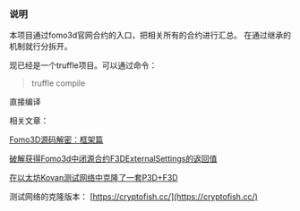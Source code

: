 ### 说明
本项目通过fomo3d官网合约的入口，把相关所有的合约进行汇总。
在通过继承的机制就行分拆开。

现已经是一个truffle项目。可以通过命令：

> truffle compile

直接编译

相关文章：

[Fomo3D源码解密：框架篇](https://mp.weixin.qq.com/s/kT94y3kHZKa-JXXWWGqD_A)

[破解获得Fomo3d中闭源合约F3DExternalSettings的返回值](https://mp.weixin.qq.com/s/GIDwSMU8_usF13n3rFvW-g)

[在以太坊Kovan测试网络中克隆了一套P3D+F3D](https://mp.weixin.qq.com/s/8jfLjD6UgIDfw4fOsJ0rCg)

测试网络的克隆版本：
[https://cryptofish.cc/](https://cryptofish.cc/)


